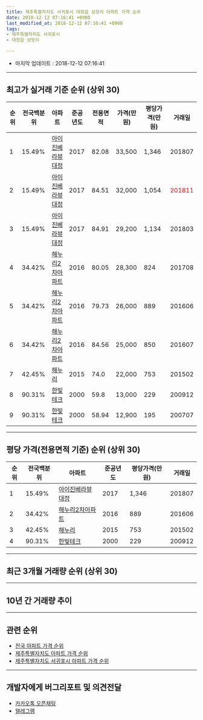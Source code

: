 ```yaml
---
title: 제주특별자치도 서귀포시 대정읍 상모리 아파트 가격 순위
date: 2018-12-12 07:16:41 +0900
last_modified_at: 2018-12-12 07:16:41 +0900
tags:
- 제주특별자치도 서귀포시
- 대정읍 상모리

---
```


* 마지막 업데이트 : 2018-12-12 07:16:41

---

## 최고가 실거래 기준 순위 (상위 30)


|순위|전국백분위|아파트|준공년도|전용면적|가격(만원)|평당가격(만원)|거래일|
|---|---|---|---|---|---|---|---|
|1|15.49%|[아이진베라뷰대정](https://search.naver.com/search.naver?query=%EC%A0%9C%EC%A3%BC%ED%8A%B9%EB%B3%84%EC%9E%90%EC%B9%98%EB%8F%84+%EC%84%9C%EA%B7%80%ED%8F%AC%EC%8B%9C+%EB%8C%80%EC%A0%95%EC%9D%8D+%EC%83%81%EB%AA%A8%EB%A6%AC+%EC%95%84%EC%9D%B4%EC%A7%84%EB%B2%A0%EB%9D%BC%EB%B7%B0%EB%8C%80%EC%A0%95)|2017|82.08|33,500|1,346|201807|
|2|15.49%|[아이진베라뷰대정](https://search.naver.com/search.naver?query=%EC%A0%9C%EC%A3%BC%ED%8A%B9%EB%B3%84%EC%9E%90%EC%B9%98%EB%8F%84+%EC%84%9C%EA%B7%80%ED%8F%AC%EC%8B%9C+%EB%8C%80%EC%A0%95%EC%9D%8D+%EC%83%81%EB%AA%A8%EB%A6%AC+%EC%95%84%EC%9D%B4%EC%A7%84%EB%B2%A0%EB%9D%BC%EB%B7%B0%EB%8C%80%EC%A0%95)|2017|84.51|32,000|1,054|<span style="color:red">201811</span>|
|3|15.49%|[아이진베라뷰대정](https://search.naver.com/search.naver?query=%EC%A0%9C%EC%A3%BC%ED%8A%B9%EB%B3%84%EC%9E%90%EC%B9%98%EB%8F%84+%EC%84%9C%EA%B7%80%ED%8F%AC%EC%8B%9C+%EB%8C%80%EC%A0%95%EC%9D%8D+%EC%83%81%EB%AA%A8%EB%A6%AC+%EC%95%84%EC%9D%B4%EC%A7%84%EB%B2%A0%EB%9D%BC%EB%B7%B0%EB%8C%80%EC%A0%95)|2017|84.91|29,200|1,134|201803|
|4|34.42%|[해누리2차아파트](https://search.naver.com/search.naver?query=%EC%A0%9C%EC%A3%BC%ED%8A%B9%EB%B3%84%EC%9E%90%EC%B9%98%EB%8F%84+%EC%84%9C%EA%B7%80%ED%8F%AC%EC%8B%9C+%EB%8C%80%EC%A0%95%EC%9D%8D+%EC%83%81%EB%AA%A8%EB%A6%AC+%ED%95%B4%EB%88%84%EB%A6%AC2%EC%B0%A8%EC%95%84%ED%8C%8C%ED%8A%B8)|2016|80.05|28,300|824|201708|
|5|34.42%|[해누리2차아파트](https://search.naver.com/search.naver?query=%EC%A0%9C%EC%A3%BC%ED%8A%B9%EB%B3%84%EC%9E%90%EC%B9%98%EB%8F%84+%EC%84%9C%EA%B7%80%ED%8F%AC%EC%8B%9C+%EB%8C%80%EC%A0%95%EC%9D%8D+%EC%83%81%EB%AA%A8%EB%A6%AC+%ED%95%B4%EB%88%84%EB%A6%AC2%EC%B0%A8%EC%95%84%ED%8C%8C%ED%8A%B8)|2016|79.73|26,000|889|201606|
|6|34.42%|[해누리2차아파트](https://search.naver.com/search.naver?query=%EC%A0%9C%EC%A3%BC%ED%8A%B9%EB%B3%84%EC%9E%90%EC%B9%98%EB%8F%84+%EC%84%9C%EA%B7%80%ED%8F%AC%EC%8B%9C+%EB%8C%80%EC%A0%95%EC%9D%8D+%EC%83%81%EB%AA%A8%EB%A6%AC+%ED%95%B4%EB%88%84%EB%A6%AC2%EC%B0%A8%EC%95%84%ED%8C%8C%ED%8A%B8)|2016|84.56|25,000|850|201607|
|7|42.45%|[해누리](https://search.naver.com/search.naver?query=%EC%A0%9C%EC%A3%BC%ED%8A%B9%EB%B3%84%EC%9E%90%EC%B9%98%EB%8F%84+%EC%84%9C%EA%B7%80%ED%8F%AC%EC%8B%9C+%EB%8C%80%EC%A0%95%EC%9D%8D+%EC%83%81%EB%AA%A8%EB%A6%AC+%ED%95%B4%EB%88%84%EB%A6%AC)|2015|74.0|22,000|753|201502|
|8|90.31%|[한빛테크](https://search.naver.com/search.naver?query=%EC%A0%9C%EC%A3%BC%ED%8A%B9%EB%B3%84%EC%9E%90%EC%B9%98%EB%8F%84+%EC%84%9C%EA%B7%80%ED%8F%AC%EC%8B%9C+%EB%8C%80%EC%A0%95%EC%9D%8D+%EC%83%81%EB%AA%A8%EB%A6%AC+%ED%95%9C%EB%B9%9B%ED%85%8C%ED%81%AC)|2000|59.8|13,000|229|200912|
|9|90.31%|[한빛테크](https://search.naver.com/search.naver?query=%EC%A0%9C%EC%A3%BC%ED%8A%B9%EB%B3%84%EC%9E%90%EC%B9%98%EB%8F%84+%EC%84%9C%EA%B7%80%ED%8F%AC%EC%8B%9C+%EB%8C%80%EC%A0%95%EC%9D%8D+%EC%83%81%EB%AA%A8%EB%A6%AC+%ED%95%9C%EB%B9%9B%ED%85%8C%ED%81%AC)|2000|58.94|12,900|195|200707|


---

## 평당 가격(전용면적 기준) 순위 (상위 30)


|순위|전국백분위|아파트|준공년도|평당가격(만원)|거래일|
|---|---|---|---|---|---|
|1|15.49%|[아이진베라뷰대정](https://search.naver.com/search.naver?query=%EC%A0%9C%EC%A3%BC%ED%8A%B9%EB%B3%84%EC%9E%90%EC%B9%98%EB%8F%84+%EC%84%9C%EA%B7%80%ED%8F%AC%EC%8B%9C+%EB%8C%80%EC%A0%95%EC%9D%8D+%EC%83%81%EB%AA%A8%EB%A6%AC+%EC%95%84%EC%9D%B4%EC%A7%84%EB%B2%A0%EB%9D%BC%EB%B7%B0%EB%8C%80%EC%A0%95)|2017|1,346|201807|
|2|34.42%|[해누리2차아파트](https://search.naver.com/search.naver?query=%EC%A0%9C%EC%A3%BC%ED%8A%B9%EB%B3%84%EC%9E%90%EC%B9%98%EB%8F%84+%EC%84%9C%EA%B7%80%ED%8F%AC%EC%8B%9C+%EB%8C%80%EC%A0%95%EC%9D%8D+%EC%83%81%EB%AA%A8%EB%A6%AC+%ED%95%B4%EB%88%84%EB%A6%AC2%EC%B0%A8%EC%95%84%ED%8C%8C%ED%8A%B8)|2016|889|201606|
|3|42.45%|[해누리](https://search.naver.com/search.naver?query=%EC%A0%9C%EC%A3%BC%ED%8A%B9%EB%B3%84%EC%9E%90%EC%B9%98%EB%8F%84+%EC%84%9C%EA%B7%80%ED%8F%AC%EC%8B%9C+%EB%8C%80%EC%A0%95%EC%9D%8D+%EC%83%81%EB%AA%A8%EB%A6%AC+%ED%95%B4%EB%88%84%EB%A6%AC)|2015|753|201502|
|4|90.31%|[한빛테크](https://search.naver.com/search.naver?query=%EC%A0%9C%EC%A3%BC%ED%8A%B9%EB%B3%84%EC%9E%90%EC%B9%98%EB%8F%84+%EC%84%9C%EA%B7%80%ED%8F%AC%EC%8B%9C+%EB%8C%80%EC%A0%95%EC%9D%8D+%EC%83%81%EB%AA%A8%EB%A6%AC+%ED%95%9C%EB%B9%9B%ED%85%8C%ED%81%AC)|2000|229|200912|


---

## 최근 3개월 거래량 순위 (상위 30)


<div style="width:100%;">
    <canvas id="deal_count_ranking" height="250"></canvas>
</div>


<script>
new Chart(document.getElementById("deal_count_ranking"), {
    type: 'horizontalBar',
    data: {
        labels: ['아이진베라뷰대정', '한빛테크'],
        datasets: [{
            label: '실거래 수',
            data: [2, 1],
            borderColor: "rgba(255, 0, 128, 1)",
            backgroundColor: "rgba(255, 0, 128, 0.5)",
            fill: false,
        }]
    },
    options: {
        responsive: true,
        title: {
            display: true,
            text: '최근 3개월 거래량 순위'
        },
        tooltips: {
            mode: 'index',
            intersect: false,
            callbacks: {
                title: function(tooltipItems, data) {
                    return "실거래 수:";
                },
                label: function(tooltipItem, data) {
                    return data.labels[tooltipItem.index] + ": " + tooltipItem.xLabel;
                }
            }
        },
        hover: {
            mode: 'nearest',
            intersect: true
        },
        scales: {
            xAxes: [{
                display: true,
                scaleLabel: {
                    display: true,
                    labelString: '실거래 수'
                },
                ticks: {
                    suggestedMin: 0,
                }
            }],
            yAxes: [{
                display: true,
                ticks: {
                    autoSkip: false,
                    callback: function(value, index, values) {
                        if (value.length > 15)
                            return value.substr(0, 13) + "...";
                        else
                            return value;
                    }
                },
                scaleLabel: {
                    display: false,
                }
            }]
        }
    }
});

</script>


---

## 10년 간 거래량 추이


<div style="width:100%;">
    <canvas id="deal_progress" height="250"></canvas>
</div>

<script>
new Chart(document.getElementById("deal_progress"), {
    type: 'line',
    data: {
        labels: ['200812','200901','200902','200903','200904','200905','200906','200907','200908','200909','200910','200911','200912','201001','201002','201003','201004','201005','201006','201007','201008','201009','201010','201011','201012','201101','201102','201103','201104','201105','201106','201107','201108','201109','201110','201111','201112','201201','201202','201203','201204','201205','201206','201207','201208','201209','201210','201211','201212','201301','201302','201303','201304','201305','201306','201307','201308','201309','201310','201311','201312','201401','201402','201403','201404','201405','201406','201407','201408','201409','201410','201411','201412','201501','201502','201503','201504','201505','201506','201507','201508','201509','201510','201511','201512','201601','201602','201603','201604','201605','201606','201607','201608','201609','201610','201611','201612','201701','201702','201703','201704','201705','201706','201707','201708','201709','201710','201711','201712','201801','201802','201803','201804','201805','201806','201807','201808','201809','201810','201811','201812'],
        datasets: [{
            label: '실거래 수',
            pointRadius: 1,
            data: [0, 0, 0, 0, 0, 0, 0, 0, 0, 1, 0, 0, 1, 0, 1, 0, 1, 0, 0, 0, 1, 0, 2, 0, 1, 0, 0, 1, 0, 0, 0, 0, 0, 0, 2, 0, 0, 0, 1, 0, 0, 0, 1, 1, 0, 0, 0, 0, 0, 1, 0, 0, 1, 0, 0, 0, 0, 0, 0, 0, 1, 0, 0, 0, 0, 0, 0, 0, 0, 0, 1, 1, 1, 1, 3, 0, 0, 0, 0, 1, 0, 0, 0, 0, 0, 0, 0, 1, 1, 0, 28, 4, 1, 2, 2, 1, 1, 1, 0, 0, 1, 0, 0, 1, 1, 2, 0, 1, 2, 1, 0, 4, 0, 0, 2, 1, 1, 0, 1, 2, 0],
            borderColor: "rgba(255, 201, 14, 1)",
            backgroundColor: "rgba(255, 201, 14, 0.5)",
            fill: true,
        }]
    },
    options: {
        responsive: true,
        title: {
            display: true,
            text: '10년간 거래량 추이'
        },
        tooltips: {
            mode: 'index',
            intersect: false,
        },
        hover: {
            mode: 'nearest',
            intersect: true
        },
        scales: {
            xAxes: [{
                display: true,
                scaleLabel: {
                    display: true,
                    labelString: '년/월'
                }
            }],
            yAxes: [{
                display: true,
                ticks: {
                    suggestedMin: 0,
                },
                scaleLabel: {
                    display: true,
                    labelString: '실거래 수'
                }
            }]
        }
    }
});

</script>


---

## 관련 순위

- [전국 아파트 가격 순위](https://inasie.github.io/apt-ranking/전국)
- [제주특별자치도 아파트 가격 순위](https://inasie.github.io/apt-ranking/제주특별자치도)
- [제주특별자치도 서귀포시 아파트 가격 순위](https://inasie.github.io/apt-ranking/제주특별자치도-서귀포시)


---

## 개발자에게 버그리포트 및 의견전달

- [카카오톡 오픈채팅](https://open.kakao.com/o/gLJUAP4)
- [텔레그램](https://t.me/inasie)

